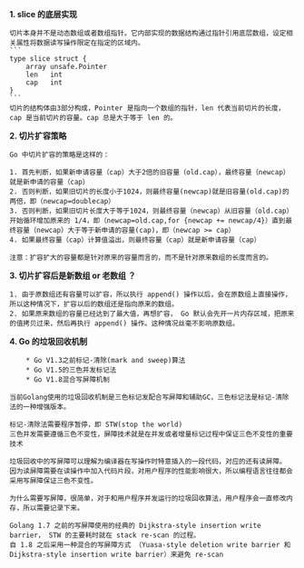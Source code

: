 **1. slice 的底层实现**

	切片本身并不是动态数组或者数组指针。它内部实现的数据结构通过指针引用底层数组，设定相关属性将数据读写操作限定在指定的区域内。
	```
	type slice struct {
		array unsafe.Pointer
		len   int
		cap   int
	}
	```
	切片的结构体由3部分构成，Pointer 是指向一个数组的指针，len 代表当前切片的长度，cap 是当前切片的容量。cap 总是大于等于 len 的。

**2. 切片扩容策略**

	Go 中切片扩容的策略是这样的：

	1. 首先判断，如果新申请容量（cap）大于2倍的旧容量（old.cap），最终容量（newcap）就是新申请的容量（cap）
	2. 否则判断，如果旧切片的长度小于1024，则最终容量(newcap)就是旧容量(old.cap)的两倍，即（newcap=doublecap）
	3. 否则判断，如果旧切片长度大于等于1024，则最终容量（newcap）从旧容量（old.cap）开始循环增加原来的 1/4，即（newcap=old.cap,for {newcap += newcap/4}）直到最终容量（newcap）大于等于新申请的容量(cap)，即（newcap >= cap）
	4. 如果最终容量（cap）计算值溢出，则最终容量（cap）就是新申请容量（cap）

	注意：扩容扩大的容量都是针对原来的容量而言的，而不是针对原来数组的长度而言的。

**3. 切片扩容后是新数组 or 老数组 ？**

	1. 由于原数组还有容量可以扩容，所以执行 append() 操作以后，会在原数组上直接操作，所以这种情况下，扩容以后的数组还是指向原来的数组。
	2. 如果原来数组的容量已经达到了最大值，再想扩容， Go 默认会先开一片内存区域，把原来的值拷贝过来，然后再执行 append() 操作。这种情况丝毫不影响原数组。

**4. Go 的垃圾回收机制**

		* Go V1.3之前标记-清除(mark and sweep)算法
		* Go V1.5的三色并发标记法
		* Go V1.8混合写屏障机制

    当前Golang使用的垃圾回收机制是三色标记发配合写屏障和辅助GC，三色标记法是标记-清除法的一种增强版本。

	标记-清除法需要程序暂停，即 STW(stop the world)
	三色并发需要遵循三色不变性，屏障技术就是在并发或者增量标记过程中保证三色不变性的重要技术

	垃圾回收中的写屏障可以理解为编译器在写操作时特意插入的一段代码，对应的还有读屏障。
	因为读屏障需要在读操作中加入代码片段，对用户程序的性能影响很大，所以编程语言往往都会采用写屏障保证三色不变性。

	为什么需要写屏障，很简单，对于和用户程序并发运行的垃圾回收算法，用户程序会一直修改内存，所以需要记录下来。

	Golang 1.7 之前的写屏障使用的经典的 Dijkstra-style insertion write barrier， STW 的主要耗时就在 stack re-scan 的过程。
	自 1.8 之后采用一种混合的写屏障方式 （Yuasa-style deletion write barrier 和 Dijkstra-style insertion write barrier）来避免 re-scan
